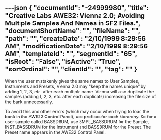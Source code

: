 ---json
{
  "documentId": "-24999980",
  "title": "Creative Labs AWE32: Vienna 2.0; Avoiding Multiple Samples And Names in SF2 Files.",
  "documentShortName": "",
  "fileName": "",
  "path": "",
  "createDate": "2/10/1999 8:29:56 AM",
  "modificationDate": "2/10/1999 8:29:56 AM",
  "templateId": "",
  "segmentId": "65",
  "isRoot": "False",
  "isActive": "True",
  "sortOrdinal": "",
  "clientId": "",
  "tag": ""
}
---

When the user mistakenly gives the same names to User Samples, Instruments and Presets, Vienna 2.0 may &quot;keep the names unique&quot; by adding 1, 2, 3, etc. after each multiple name. Vienna will also duplicate the samples (adding 1, 2, 3, etc. after each duplicate) increasing the file size of the bank unnecessarily.

To avoid this and other errors (which may occur when trying to load the bank in the AWE32 Control Panel), use prefixes for each hierarchy. So for a user sample called BASSDRUM, use SMPL_BASSDRUM for the Sample, INST_BASSDRUM for the Instrument and BASSDRUM for the Preset. The Preset name appears in the AWE32 Control Panel.
